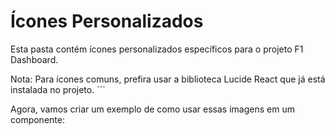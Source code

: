 # Ícones Personalizados

Esta pasta contém ícones personalizados específicos para o projeto F1 Dashboard.

Nota: Para ícones comuns, prefira usar a biblioteca Lucide React que já está instalada no projeto.
\`\`\`

Agora, vamos criar um exemplo de como usar essas imagens em um componente:

